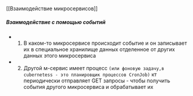 [[Взаимодействие микросервисов]]

##### Взаимодействие с помощью событий

- 1) В каком-то микросервисе происходит событие и он записывает их в специальное хранилище данных отделенное от других данных этого микросервиса
- 2) Другой м-сервис имеет процесс `(или фоновую задачу,в cubernetess - это планировщик процессов CronJob)` кт периодически отправляет GET запросы - чтобы получить события другого микросервиса и обрабатывает их
